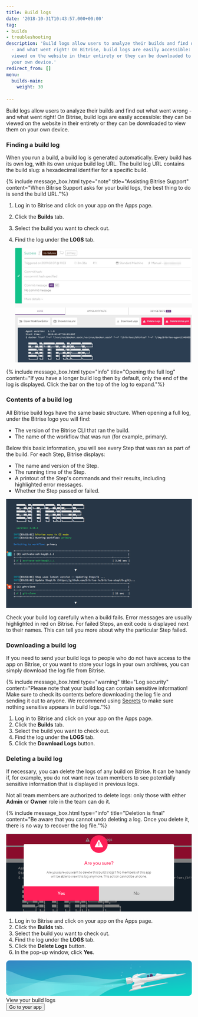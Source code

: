 ```yaml
---
title: Build logs
date: '2018-10-31T10:43:57.000+00:00'
tag:
- builds
- troubleshooting
description: 'Build logs allow users to analyze their builds and find out what went wrong
  - and what went right! On Bitrise, build logs are easily accessible: they can be
  viewed on the website in their entirety or they can be downloaded to view them on
  your own device.'
redirect_from: []
menu:
  builds-main:
    weight: 30

---
```

Build logs allow users to analyze their builds and find out what went wrong - and what went right! On Bitrise, build logs are easily accessible: they can be viewed on the website in their entirety or they can be downloaded to view them on your own device.

### Finding a build log

When you run a build, a build log is generated automatically. Every build has its own log, with its own unique build log URL. The build log URL contains the build slug: a hexadecimal identifier for a specific build.

{% include message_box.html type="note" title="Assisting Bitrise Support" content="When Bitrise Support asks for your build logs, the best thing to do is send the build URL."%}

1. Log in to Bitrise and click on your app on the Apps page.
2. Click the **Builds** tab.
3. Select the build you want to check out.
4. Find the log under the **LOGS** tab.

   ![](/img/logs.jpg)

{% include message_box.html type="info" title="Opening the full log" content="If you have a longer build log then by default, only the end of the log is displayed. Click the bar on the top of the log to expand."%}

### Contents of a build log

All Bitrise build logs have the same basic structure. When opening a full log, under the Bitrise logo you will find:

* The version of the Bitrise CLI that ran the build.
* The name of the workflow that was run (for example, primary).

Below this basic information, you will see every Step that was ran as part of the build. For each Step, Bitrise displays:

* The name and version of the Step.
* The running time of the Step.
* A printout of the Step's commands and their results, including highlighted error messages.
* Whether the Step passed or failed.

![](/img/log-start.png)

Check your build log carefully when a build fails. Error messages are usually highlighted in red on Bitrise. For failed Steps, an exit code is displayed next to their names. This can tell you more about why the particular Step failed.

### Downloading a build log

If you need to send your build logs to people who do not have access to the app on Bitrise, or you want to store your logs in your own archives, you can simply download the log file from Bitrise.

{% include message_box.html type="warning" title="Log security" content="Please note that your build log can contain sensitive information! Make sure to check its contents before downloading the log file and sending it out to anyone. We recommend using [Secrets](https://devcenter.bitrise.io/builds/env-vars-secret-env-vars/#about-secrets) to make sure nothing sensitive appears in build logs."%}

1. Log in to Bitrise and click on your app on the Apps page.
2. Click the **Builds** tab.
3. Select the build you want to check out.
4. Find the log under the **LOGS** tab.
5. Click the **Download Logs** button.

### Deleting a build log

If necessary, you can delete the logs of any build on Bitrise. It can be handy if, for example, you do not want new team members to see potentially sensitive information that is displayed in previous logs.

Not all team members are authorized to delete logs: only those with either **Admin** or **Owner** role in the team can do it.

{% include message_box.html type="info" title="Deletion is final" content="Be aware that you cannot undo deleting a log. Once you delete it, there is no way to recover the log file."%}

![](/img/build-logs-are-you-sure-1.png)

1. Log in to Bitrise and click on your app on the Apps page.
2. Click the **Builds** tab.
3. Select the build you want to check out.
4. Find the log under the **LOGS** tab.
5. Click the **Delete Logs** button.
6. In the pop-up window, click **Yes**.

<div class="banner">
	<img src="/assets/images/banner-bg-888x170.png" style="border: none;">
	<div class="deploy-text">View your build logs</div>
	<a target="_blank" href="https://app.bitrise.io/dashboard/builds"><button class="button">Go to your app</button></a>
</div>

